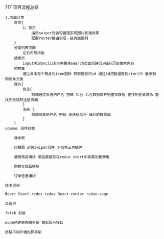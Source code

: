 717 项目流程总结

    1.页面分类
        首页{
            1、首页
                运用swiper封装轮播图实现图片轮播效果
                配置router路由实现一级页面跳转
        }
        分类列表页面
            左右布局排版
        搜索页
            input绑定onClick事件跳转search页面创建div储存历史搜索内容
        购物车
            通过点击每个商品的icon图标 获取商品的id 通过id把数据存到stort中 展示到购物车页面
        我的{
            登录{
                前端通过发送用户名 密码 后台 后台数据库开始查找数据 查找到登录成功 查找失败跳转注册页面
            }
            注册 {
                前端收集用户名 密码 发送给后台 储存的数据库
            }
        }
    common 组件封装
        
        弹出框
                
        轮播图 封装swiper组件 下载第三方插件 
           
        通用商品模块 商品数据存在redux stort中按需加载调用
        
        购物车商品模块

        订单信息模块
    
    技术应用

    React React-redux redux React-router redux-sage

    自适应

    fetch 封装

    node搭建静态服务器 模拟后台接口

    搭建不同环境的脚手架

